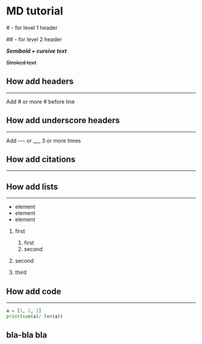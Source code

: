 # MD tutorial

\# - for level 1 header

\## - for level 2 header

***Semibold + cursive text***

~~Stroked text~~

## How add headers
-------
Add \# or more \# before line

## How add underscore headers
_____
Add --- or ___ 3 or more times


## How add citations
-----



## How add lists
___

* element 
* element
* element

1. first
    1. first
    2. second

2. second
3. third


## How add code
___

```python
a = [1, 2, 3]
print(sum(a)/ len(a))
```

## bla-bla bla